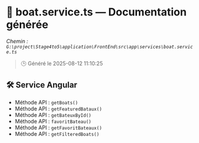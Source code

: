 # 📄 boat.service.ts — Documentation générée
*Chemin : `G:\project\Stage4to5\application\FrontEnd\src\app\services\boat.service.ts`*

> 🕒 Généré le 2025-08-12 11:10:25

## 🛠️ Service Angular
- Méthode API : `getBoats()`
- Méthode API : `getFeaturedBataux()`
- Méthode API : `getBateuxById()`
- Méthode API : `favoritBateau()`
- Méthode API : `getFavoritBateaux()`
- Méthode API : `getFilteredBoats()`
